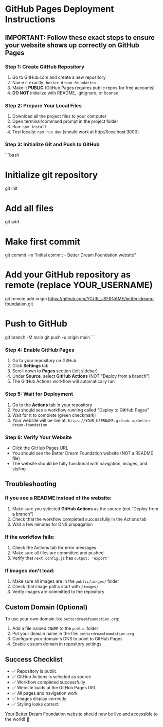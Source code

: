 # GitHub Pages Deployment Instructions

## IMPORTANT: Follow these exact steps to ensure your website shows up correctly on GitHub Pages

### Step 1: Create GitHub Repository
1. Go to GitHub.com and create a new repository
2. Name it exactly: `better-dream-foundation`
3. Make it **PUBLIC** (GitHub Pages requires public repos for free accounts)
4. **DO NOT** initialize with README, .gitignore, or license

### Step 2: Prepare Your Local Files
1. Download all the project files to your computer
2. Open terminal/command prompt in the project folder
3. Run: `npm install`
4. Test locally: `npm run dev` (should work at http://localhost:3000)

### Step 3: Initialize Git and Push to GitHub
\`\`\`bash
# Initialize git repository
git init

# Add all files
git add .

# Make first commit
git commit -m "Initial commit - Better Dream Foundation website"

# Add your GitHub repository as remote (replace YOUR_USERNAME)
git remote add origin https://github.com/YOUR_USERNAME/better-dream-foundation.git

# Push to GitHub
git branch -M main
git push -u origin main
\`\`\`

### Step 4: Enable GitHub Pages
1. Go to your repository on GitHub
2. Click **Settings** tab
3. Scroll down to **Pages** section (left sidebar)
4. Under **Source**, select **GitHub Actions** (NOT "Deploy from a branch")
5. The GitHub Actions workflow will automatically run

### Step 5: Wait for Deployment
1. Go to the **Actions** tab in your repository
2. You should see a workflow running called "Deploy to GitHub Pages"
3. Wait for it to complete (green checkmark)
4. Your website will be live at: `https://YOUR_USERNAME.github.io/better-dream-foundation`

### Step 6: Verify Your Website
- Click the GitHub Pages URL
- You should see the Better Dream Foundation website (NOT a README file)
- The website should be fully functional with navigation, images, and styling

## Troubleshooting

### If you see a README instead of the website:
1. Make sure you selected **GitHub Actions** as the source (not "Deploy from a branch")
2. Check that the workflow completed successfully in the Actions tab
3. Wait a few minutes for DNS propagation

### If the workflow fails:
1. Check the Actions tab for error messages
2. Make sure all files are committed and pushed
3. Verify that `next.config.js` has `output: 'export'`

### If images don't load:
1. Make sure all images are in the `public/images/` folder
2. Check that image paths start with `/images/`
3. Verify images are committed to the repository

## Custom Domain (Optional)
To use your own domain like `betterdreamfoundation.org`:

1. Add a file named `CNAME` to the `public` folder
2. Put your domain name in the file: `betterdreamfoundation.org`
3. Configure your domain's DNS to point to GitHub Pages
4. Enable custom domain in repository settings

## Success Checklist
- ✅ Repository is public
- ✅ GitHub Actions is selected as source
- ✅ Workflow completed successfully
- ✅ Website loads at the GitHub Pages URL
- ✅ All pages and navigation work
- ✅ Images display correctly
- ✅ Styling looks correct

Your Better Dream Foundation website should now be live and accessible to the world! 🎉
